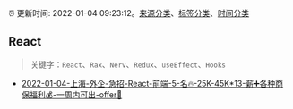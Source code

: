 :alarm_clock: 更新时间: 2022-01-04 09:23:12。[来源分类](../README.md)、[标签分类](../TAGS.md)、[时间分类](../TIMELINE.md)

## React


> 关键字：`React`、`Rax`、`Nerv`、`Redux`、`useEffect`、`Hooks`



- [2022-01-04-上海-外企-急招-React-前端-5-名🔥-25K-45K*13-薪➕各种商保福利💰-一周内可出-offer🚀](https://www.v2ex.com/t/826148) 